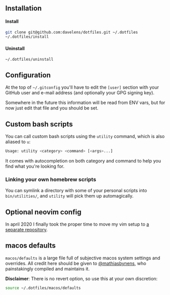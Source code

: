 ## Installation
#### Install
```bash
git clone git@github.com:davelens/dotfiles.git ~/.dotfiles
~/.dotfiles/install
```

#### Uninstall
```bash
~/.dotfiles/uninstall
```

## Configuration
At the top of `~/.gitconfig` you'll have to edit the `[user]` section with your GitHub user and e-mail address (and optionally your GPG signing key).

Somewhere in the future this information will be read from ENV vars, but for now just edit that file and you should be set.

## Custom bash scripts
You can call custom bash scripts using the `utility` command, which is also aliased to `u`:
```bash
Usage: utility <category> <command> [<args>...]
```
It comes with autocompletion on both category and command to help you find what you're looking for.

### Linking your own homebrew scripts
You can symlink a directory with some of your personal scripts into `bin/utilities/`, and `utility` will pick them up automagically.

## Optional neovim config
In april 2020 I finally took the proper time to move my vim setup to [a separate
repository](https://github.com/davelens/dotvim).

## macos defaults
`macos/defaults` is a large file full of subjective macos system settings and overrides. All credit here should be given to [@mathiasbynens](https://mths.be/macos), who painstakingly compiled and maintains it.

**Disclaimer**: There is no revert option, so use this at your own discretion:

```bash
source ~/.dotfiles/macos/defaults
```

